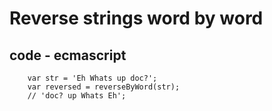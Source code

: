 # Reverse strings word by word

## code - ecmascript

```
    var str = 'Eh Whats up doc?';
    var reversed = reverseByWord(str);
    // 'doc? up Whats Eh';
```